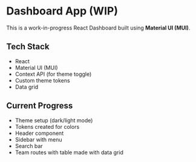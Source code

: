 # Dashboard App (WIP)

This is a work-in-progress React Dashboard built using **Material UI (MUI)**.

##  Tech Stack

- React
- Material UI (MUI)
- Context API (for theme toggle)
- Custom theme tokens
- Data grid

## Current Progress

-  Theme setup (dark/light mode)
-  Tokens created for colors
-  Header component
-  Sidebar with menu
-  Search bar
-  Team routes with table made with data grid
